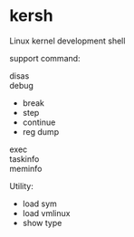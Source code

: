 # kersh
Linux kernel development shell


support command:

disas  
debug
 - break
 - step
 - continue
 - reg dump

exec  
taskinfo  
meminfo

Utility:
 - load sym  
 - load vmlinux  
 - show type  

